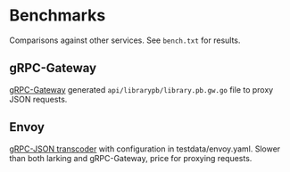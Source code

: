 # Benchmarks

Comparisons against other services. See `bench.txt` for results.

## gRPC-Gateway

[gRPC-Gateway](https://github.com/grpc-ecosystem/grpc-gateway)
generated `api/librarypb/library.pb.gw.go` file to proxy JSON requests.

## Envoy

[gRPC-JSON transcoder](https://www.envoyproxy.io/docs/envoy/latest/configuration/http/http_filters/grpc_json_transcoder_filter) with configuration in testdata/envoy.yaml.
Slower than both larking and gRPC-Gateway, price for proxying requests.
